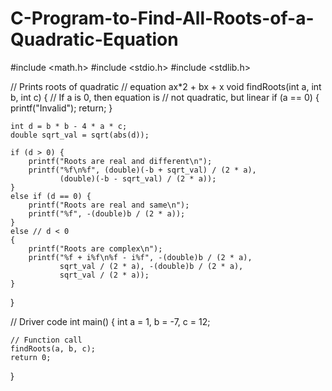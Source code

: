 # C-Program-to-Find-All-Roots-of-a-Quadratic-Equation

#include <math.h> 
#include <stdio.h> 
#include <stdlib.h> 
  
// Prints roots of quadratic 
// equation ax*2 + bx + x 
void findRoots(int a, int b, int c) 
{ 
    // If a is 0, then equation is 
    // not quadratic, but linear 
    if (a == 0) { 
        printf("Invalid"); 
        return; 
    } 
  
    int d = b * b - 4 * a * c; 
    double sqrt_val = sqrt(abs(d)); 
  
    if (d > 0) { 
        printf("Roots are real and different\n"); 
        printf("%f\n%f", (double)(-b + sqrt_val) / (2 * a), 
               (double)(-b - sqrt_val) / (2 * a)); 
    } 
    else if (d == 0) { 
        printf("Roots are real and same\n"); 
        printf("%f", -(double)b / (2 * a)); 
    } 
    else // d < 0 
    { 
        printf("Roots are complex\n"); 
        printf("%f + i%f\n%f - i%f", -(double)b / (2 * a), 
               sqrt_val / (2 * a), -(double)b / (2 * a), 
               sqrt_val / (2 * a)); 
    } 
} 
  
// Driver code 
int main() 
{ 
    int a = 1, b = -7, c = 12; 
  
    // Function call 
    findRoots(a, b, c); 
    return 0; 
}
